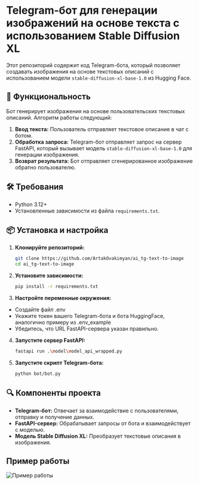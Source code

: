 # Telegram-бот для генерации изображений на основе текста с использованием Stable Diffusion XL

Этот репозиторий содержит код Telegram-бота, который позволяет создавать изображения на основе текстовых описаний с использованием модели `stable-diffusion-xl-base-1.0` из Hugging Face.

## 🚀 Функциональность

Бот генерирует изображения на основе пользовательских текстовых описаний. Алгоритм работы следующий:

1. **Ввод текста:** Пользователь отправляет текстовое описание в чат с ботом.
2. **Обработка запроса:** Telegram-бот отправляет запрос на сервер FastAPI, который вызывает модель `stable-diffusion-xl-base-1.0` для генерации изображения.
3. **Возврат результата:** Бот отправляет сгенерированное изображение обратно пользователю.

## 🛠️ Требования

- Python 3.12+
- Установленные зависимости из файла `requirements.txt`.

## 📦 Установка и настройка

1. **Клонируйте репозиторий:**
   ```bash
   git clone https://github.com/ArtakOvakimyan/ai_tg-text-to-image
   cd ai_tg-text-to-image
2. **Установите зависимости:**
   ```bash
   pip install -r requirements.txt
3. **Настройте переменные окружения:**
- Создайте файл .env
- Укажите токен вашего Telegram-бота и бота HuggingFace, аналогично примеру из .env_example
- Убедитесь, что URL FastAPI-сервера указан правильно.

4. **Запустите сервер FastAPI:**
   ```bash
   fastapi run .\model\model_api_wrapped.py
5. **Запустите скрипт Telegram-бота:**
   ```bash
   python bot/bot.py

## 🔍 Компоненты проекта

- **Telegram-бот:** Отвечает за взаимодействие с пользователями, отправку и получение данных.
- **FastAPI-сервер:** Обрабатывает запросы от бота и взаимодействует с моделью.
- **Модель Stable Diffusion XL:** Преобразует текстовые описания в изображения.

## Пример работы
![Пример работы](attachments/church.PNG)

